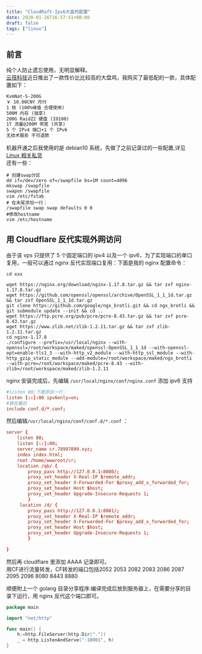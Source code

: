 ```yaml
---
title: "CloudRaft-Ipv6大盘鸡配置"
date: 2020-01-26T16:57:51+08:00
draft: false
tags: ["linux"]
---
```


## 前言

纯个人防止遗忘使用，无明显解释。  
[云筏科技](www.cloudraft.cn)近日推出了一款性价比比较高的大盘鸡，我购买了最低配的一款，具体配置如下：

```markdown
KvmNat-S-200G
￥ 10.00CNY 月付
1 核 (100%峰值 合理使用)
500M 内存 (独享)
200G RaidZ2 硬盘 (IO100)
1T 流量@200M 带宽 (共享)
5 个 IPv4 端口+1 个 IPv6
无技术服务 不可退款
```

机器开通之后我使用的是 debian10 系统，先做了之前记录过的一些配置,详见[Linux 相关私货](https://78997899.xyz/posts/linux-micro-thing.html)  
还有一些：

```shell
# 创建swap分区
dd if=/dev/zero of=/swapfile bs=1M count=4096
mkswap /swapfile
swapon /swapfile
vim /etc/fstab
# 在末尾添加一行：
/swapfile swap swap defaults 0 0
#修改hostname
vim /etc/hostname
```

## 用 Cloudflare 反代实现外网访问

由于该 vps 只提供了 5 个固定端口的 ipv4 以及一个 ipv6，为了实现端口的单口复用，一般可以通过 nginx 反代实现端口复用：下面是我的 nginx 配置命令：

```shell
cd xxx

wget https://nginx.org/download/nginx-1.17.8.tar.gz && tar zxf nginx-1.17.8.tar.gz
wget https://github.com/openssl/openssl/archive/OpenSSL_1_1_1d.tar.gz && tar zxf OpenSSL_1_1_1d.tar.gz
git clone https://github.com/google/ngx_brotli.git && cd ngx_brotli && git submodule update --init && cd ..
wget https://ftp.pcre.org/pub/pcre/pcre-8.43.tar.gz && tar zxf pcre-8.43.tar.gz
wget https://www.zlib.net/zlib-1.2.11.tar.gz && tar zxf zlib-1.2.11.tar.gz
cd nginx-1.17.8
./configure --prefix=/usr/local/nginx --with-openssl=/root/workspace/maked/openssl-OpenSSL_1_1_1d --with-openssl-opt=enable-tls1_3 --with-http_v2_module --with-http_ssl_module --with-http_gzip_static_module --add-module=/root/workspace/maked/ngx_brotli --with-pcre=/root/workspace/maked/pcre-8.43 --with-zlib=/root/workspace/maked/zlib-1.2.11
```

nginx 安装完成后，先编辑 `/usr/local/nginx/conf/nginx.conf` 添加 ipv6 支持

```conf
#listen 80;下面添加一行：
listen [::]:80 ipv6only=on;
#放在最后
include conf.d/*.conf;
```

然后编辑`/usr/local/nginx/conf/conf.d/*.conf` ：

```conf
server {
    listen 80;
    listen [::]:80;
    server_name cr.78997899.xyz;
    index index.html;
    root /home/wwwroot/cr;
    location /qb/ {
        proxy_pass http://127.0.0.1:8080/;
        proxy_set_header X-Real-IP $remote_addr;
        proxy_set_header X-Forwarded-For $proxy_add_x_forwarded_for;
        proxy_set_header Host $host;
        proxy_set_header Upgrade-Insecure-Requests 1;
        }
     location /d/ {
        proxy_pass http://127.0.0.1:8081/;
        proxy_set_header X-Real-IP $remote_addr;
        proxy_set_header X-Forwarded-For $proxy_add_x_forwarded_for;
        proxy_set_header Host $host;
        proxy_set_header Upgrade-Insecure-Requests 1;
        }

}
```

然后再 cloudflare 里添加 AAAA 记录即可。  
用CF进行流量转发，CF转发的端口包括2052 2053 2082 2083 2086 2087 2095 2096 8080 8443 8880  

顺便附上一个 golang 目录分享程序:编译完成后放到服务器上，在需要分享的目录下运行，用 nginx 反代这个端口即可。

```go
package main

import "net/http"

func main() {
	h:=http.FileServer(http.Dir("."))
	_ = http.ListenAndServe(":10001", h)
}
```
